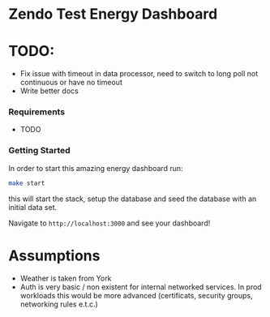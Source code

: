 # Zendo Test Energy Dashboard


# TODO:

- Fix issue with timeout in data processor, need to switch to long poll not continuous or have no timeout
- Write better docs

### Requirements

- TODO

### Getting Started

In order to start this amazing energy dashboard run:

```sh
make start
```

this will start the stack, setup the database and seed the database with an initial data set.

Navigate to `http://localhost:3000` and see your dashboard!

# Assumptions

- Weather is taken from York
- Auth is very basic / non existent for internal networked services. In prod workloads this would be more advanced (certificats, security groups, networking rules e.t.c.)
